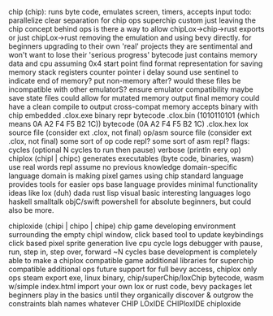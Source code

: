chip (chip):
runs byte code, emulates screen, timers, accepts input
  todo: parallelize
  clear separation for
    chip ops
    superchip
    custom just leaving the chip concept behind ops
    is there a way to allow chipLox->chip->rust exports
      or just chipLox->rust
      removing the emulation and using bevy directly.
    for beginners upgrading to their own 'real' projects
      they are sentimental and won't want to lose their 'serious progress'
  bytecode just contains memory data and cpu assuming 0x4 start point
    find format representation for saving memory stack registers counter pointer i delay sound
    use sentinel to indicate end of memory? put non-memory after?
      would these files be incompatible with other emulatorS?
      ensure emulator compatibility
      maybe save state files
      could allow for mutated memory output
      final memory could have a clean compile to output cross-compat memory
  accepts
    binary with chip embedded .clox.exe
    binary repr bytecode .clox.bin (1010110101 (which means 0A A2 F4 F5 B2 1C))
    bytecode (0A A2 F4 F5 B2 1C) .clox.hex
    lox source file (consider ext .clox, not final)
    op/asm source file (consider ext .clox, not final)
    some sort of op code repl?
    some sort of asm repl?
  flags:
    cycles (optional N cycles to run then pause)
    verbose (println eery op)
chiplox (chipl | chipc)
generates executables (byte code, binaries, wasm)
  use real words
  repl
  assume no previous knowledge
  domain-specific language
  domain is making pixel games using chip
  standard language provides tools for easier ops
  base language provides minimal functionality
  ideas like
    lox (duh)
    dada
    rust
    lisp
    visual basic
  interesting languages
    logo
    haskell
    smalltalk
    objC/swift
    powershell
  for absolute beginners, but could also be more.

chiploxide (chipi | chipo | chipe)
chip game developing environment
  surrounding the empty chipl window,
  click based tool to update keybindings
  click based pixel sprite generation
  live cpu cycle logs
  debugger with pause, run, step in, step over, forward ~N cycles
  base development is completely able to make a chiplox compatible game
  additional libraries for superchip compatible additional ops
  future support for full bevy access, chiplox only ops
  steam
  export exe, linux binary, chip/superChip/loxChip bytecode, wasm w/simple index.html
  import your own lox or rust code, bevy packages
  let beginners play in the basics until they organically discover & outgrow the constraints
blah names whatever
CHIP LOxIDE
CHIPloxIDE
chiploxide
